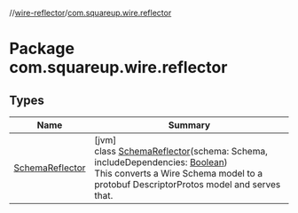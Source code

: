 //[wire-reflector](../../index.md)/[com.squareup.wire.reflector](index.md)

# Package com.squareup.wire.reflector

## Types

| Name | Summary |
|---|---|
| [SchemaReflector](-schema-reflector/index.md) | [jvm]<br>class [SchemaReflector](-schema-reflector/index.md)(schema: Schema, includeDependencies: [Boolean](https://kotlinlang.org/api/latest/jvm/stdlib/kotlin/-boolean/index.html))<br>This converts a Wire Schema model to a protobuf DescriptorProtos model and serves that. |
